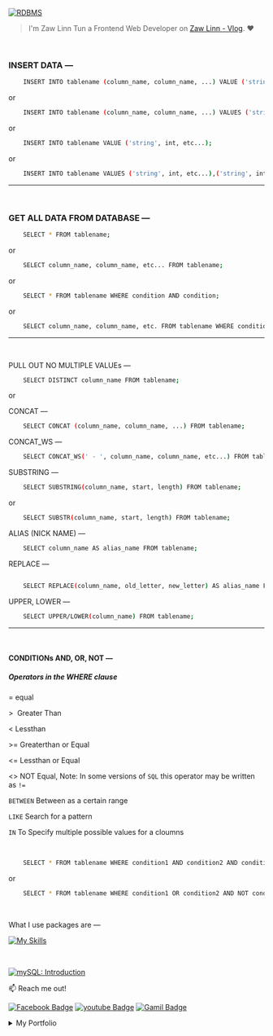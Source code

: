 [![RDBMS](https://img.shields.io/badge/mySQL_lessons-000?style=for-the-badge&logo=ko-fi&logoColor=white)](#)

> I'm Zaw Linn Tun a Frontend Web Developer on [Zaw Linn - Vlog](https://www.youtube.com/@zawlinn-vlog). :heart:

<!-- #### PROJECT SIMPLE &mdash; -->

<!-- ![PROJECT_IMG](./assets/img/sample.png) -->

<br>

### INSERT DATA &mdash;

```sh
    INSERT INTO tablename (column_name, column_name, ...) VALUE ('string', int, etc...);
```

or

```sh
    INSERT INTO tablename (column_name, column_name, ...) VALUES ('string', int, etc...), ('string', int,etc...),('string', int, etc...);
```

or

```sh
    INSERT INTO tablename VALUE ('string', int, etc...);
```

or

```sh
    INSERT INTO tablename VALUES ('string', int, etc...),('string', int, etc...),('string', int, etc...);
```

<hr/>
<br/>

### GET ALL DATA FROM DATABASE &mdash;

```sh
    SELECT * FROM tablename;
```

or

```sh
    SELECT column_name, column_name, etc... FROM tablename;
```

or

```sh
    SELECT * FROM tablename WHERE condition AND condition;
```

or

```sh
    SELECT column_name, column_name, etc. FROM tablename WHERE condition AND condition;
```

<hr/>
<br/>

PULL OUT NO MULTIPLE VALUEs &mdash;

```sh
    SELECT DISTINCT column_name FROM tablename;
```

or

CONCAT &mdash;

```sh
    SELECT CONCAT (column_name, column_name, ...) FROM tablename;
```

CONCAT_WS &mdash;

```sh
    SELECT CONCAT_WS(' - ', column_name, column_name, etc...) FROM tablename;
```

SUBSTRING &mdash;

```sh
    SELECT SUBSTRING(column_name, start, length) FROM tablename;
```

or

```sh
    SELECT SUBSTR(column_name, start, length) FROM tablename;
```

ALIAS (NICK NAME) &mdash;

```sh
    SELECT column_name AS alias_name FROM tablename;
```

REPLACE &mdash;

```sh

    SELECT REPLACE(column_name, old_letter, new_letter) AS alias_name FROM tablename;
```

UPPER, LOWER &mdash;

```sh
    SELECT UPPER/LOWER(column_name) FROM tablename;
```

<hr/>
<br/>

#### CONDITIONs AND, OR, NOT &mdash;

##### Operators in the WHERE clause

= equal

\> &nbsp;Greater Than

\< Lessthan

\>= Greaterthan or Equal

\<= Lessthan or Equal

<> NOT Equal, Note: In some versions of `SQL` this operator may be written as `!=`

`BETWEEN` Between as a certain range

`LIKE` Search for a pattern

`IN` To Specify multiple possible values for a cloumns

<br/>

```sh
    SELECT * FROM tablename WHERE condition1 AND condition2 AND condition3,...;
```

or

```sh
    SELECT * FROM tablename WHERE condition1 OR condition2 AND NOT condition3,...;
```

<br/>

<!-- ![Screenshot of Project](./s1.png) -->

What I use packages are &mdash;

[![My Skills](https://skillicons.dev/icons?i=mysql,npm,git,github,vscode&perline=3)](https://skillicons.dev)

<br>

[![mySQL: Introduction](https://img.shields.io/badge/Relational_Database_Management_System_—-000?style=for-the-badge—=ko-fi—=white)](#)

📫 Reach me out!

[![Facebook Badge](https://img.shields.io/badge/-@zawlinn_vlog-1ca0f1?style=flat&labelColor=1ca0f1&logo=facebook&logoColor=white&link=https://faebook.com/zawlinn_profile)](https://facebook.com/zawlinn.vlog)
[![youtube Badge](https://img.shields.io/badge/-zawlinn_vlog-c0392b?style=flat&labelColor=c0392b&logo=youtube&logoColor=white)](https://youtube.com/@zawlinn-vlog)
[![Gamil Badge](https://img.shields.io/badge/-zawlinn.profile-c0392b?style=flat&labelColor=c0392b&logo=gmail&logoColor=white)](mailto:zawlinn.profile@gmail.com)

<!-- TODO: Add last video link -->

<details>
    <summary>
        My Portfolio
    </summary>
    <br/>

- :earth_asia: I’m currently working at @Mae Sot Market as a sale staff
- :computer: Most used line of code git commit -m "Initial Commit"
- :brain: I’m looking for help with Outstanding Video ideas.
- :mailbox_with_mail: How to reach me: zawlinn.profile@gmail.com.
- :heart: In a relationship with React
</details>
